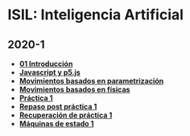 # ISIL: Inteligencia Artificial

## 2020-1

- **[01 Introducción]([https://github.com/jersonlatorre/isil-inteligencia-artificial-2020-1/tree/master/00_introducci%C3%B3n-al-curso](https://github.com/jersonlatorre/isil-inteligencia-artificial-2020-1/tree/master/00_introducción-al-curso))**
- **[Javascript y p5.js]([https://github.com/jersonlatorre/isil-inteligencia-artificial-2020-1/tree/master/01_introducci%C3%B3n-a-p5](https://github.com/jersonlatorre/isil-inteligencia-artificial-2020-1/tree/master/01_introducción-a-p5))**
- **[Movimientos basados en parametrización]([https://github.com/jersonlatorre/isil-inteligencia-artificial-2020-1/tree/master/02_parametrizaci%C3%B3n](https://github.com/jersonlatorre/isil-inteligencia-artificial-2020-1/tree/master/02_parametrización))**
- **[Movimientos basados en físicas]([https://github.com/jersonlatorre/isil-inteligencia-artificial-2020-1/tree/master/03_f%C3%ADsicas](https://github.com/jersonlatorre/isil-inteligencia-artificial-2020-1/tree/master/03_físicas))**
- **[Práctica 1](https://github.com/jersonlatorre/isil-inteligencia-artificial-2020-1/tree/master/04_pc_1)**
- **[Repaso post práctica 1](https://github.com/jersonlatorre/isil-inteligencia-artificial-2020-1/tree/master/05_repaso_post_pc1)**
- **[Recuperación de práctica 1](https://github.com/jersonlatorre/isil-inteligencia-artificial-2020-1/tree/master/06_pc_1-recuperaci%C3%B3n)**
- **[Máquinas de estado 1](https://github.com/jersonlatorre/isil-inteligencia-artificial-2020-1/tree/master/07_m%C3%A1quinas-de-estado)**